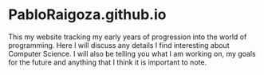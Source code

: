 # PabloRaigoza.github.io
This my website tracking my early years of progression into the world of programming. Here I will discuss any details I find interesting about Computer Science. I will also be telling you what I am working on, my goals for the future and anything that I think it is important to note.
